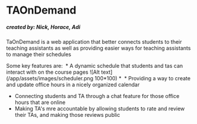 # TAOnDemand 
##### *created by: Nick, Horace, Adi*

TaOnDemand is a web application that better connects students to their teaching assistants as well as providing easier ways for teaching assistants to manage their schedules

Some key features are:
  * A dynamic schedule that students and tas can interact with on the course pages 
  ![Alt text](/app/assets/images/scheduler.png 100*100)
  *
  * Providing a way to create and update office hours in a nicely organized calendar
  * Connecting students and TA through a chat feature for those office hours that are online
  * Making TA's mre accountable by allowing students to rate and review their TAs, and making those reviews public
  
